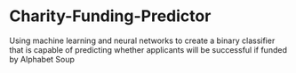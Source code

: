 # Charity-Funding-Predictor
Using machine learning and neural networks to create a binary classifier that is capable of predicting whether applicants will be successful if funded by Alphabet Soup
